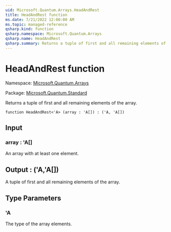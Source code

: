 ```yaml
---
uid: Microsoft.Quantum.Arrays.HeadAndRest
title: HeadAndRest function
ms.date: 7/21/2022 12:00:00 AM
ms.topic: managed-reference
qsharp.kind: function
qsharp.namespace: Microsoft.Quantum.Arrays
qsharp.name: HeadAndRest
qsharp.summary: Returns a tuple of first and all remaining elements of the array.
---
```


# HeadAndRest function

Namespace: [Microsoft.Quantum.Arrays](xref:Microsoft.Quantum.Arrays)

Package: [Microsoft.Quantum.Standard](https://nuget.org/packages/Microsoft.Quantum.Standard)


Returns a tuple of first and all remaining elements of the array.

```qsharp
function HeadAndRest<'A> (array : 'A[]) : ('A, 'A[])
```


## Input

### array : 'A[]

An array with at least one element.



## Output : ('A,'A[])

A tuple of first and all remaining elements of the array.

## Type Parameters

### 'A

The type of the array elements.